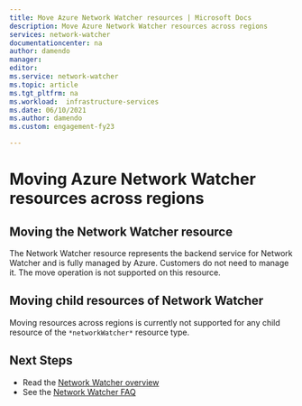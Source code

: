 ```yaml
---
title: Move Azure Network Watcher resources | Microsoft Docs
description: Move Azure Network Watcher resources across regions
services: network-watcher
documentationcenter: na
author: damendo
manager:
editor:
ms.service: network-watcher
ms.topic: article
ms.tgt_pltfrm: na
ms.workload:  infrastructure-services
ms.date: 06/10/2021
ms.author: damendo
ms.custom: engagement-fy23

---
```


# Moving Azure Network Watcher resources across regions

## Moving the Network Watcher resource
The Network Watcher resource represents the backend service for Network Watcher and is fully managed by Azure. Customers do not need to manage it. The move operation is not supported on this resource.

## Moving child resources of Network Watcher
Moving resources across regions is currently not supported for any child resource of the `*networkWatcher*` resource type.

## Next Steps
* Read the [Network Watcher overview](./network-watcher-monitoring-overview.md)
* See the [Network Watcher FAQ](./frequently-asked-questions.yml)